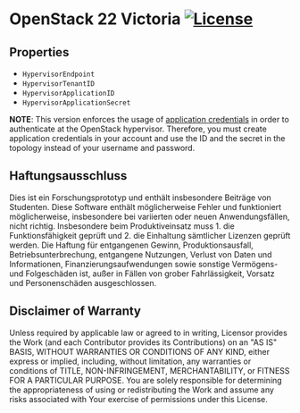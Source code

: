 # OpenStack 22 Victoria [![License](https://img.shields.io/badge/License-Apache%202.0-blue.svg)](https://opensource.org/licenses/Apache-2.0) 

## Properties

- `HypervisorEndpoint`
- `HypervisorTenantID`
- `HypervisorApplicationID`
- `HypervisorApplicationSecret`

**NOTE**: This version enforces the usage of [application credentials](https://docs.openstack.org/keystone/queens/user/application_credentials.html)
          in order to authenticate at the OpenStack hypervisor. Therefore, you must create application credentials
          in your account and use the ID and the secret in the topology instead of your username and password.

## Haftungsausschluss

Dies ist ein Forschungsprototyp und enthält insbesondere Beiträge von Studenten.
Diese Software enthält möglicherweise Fehler und funktioniert möglicherweise, insbesondere bei variierten oder neuen 
Anwendungsfällen, nicht richtig.
Insbesondere beim Produktiveinsatz muss 1. die Funktionsfähigkeit geprüft und 2. die Einhaltung sämtlicher Lizenzen geprüft werden.
Die Haftung für entgangenen Gewinn, Produktionsausfall, Betriebsunterbrechung, entgangene Nutzungen, Verlust von Daten
und Informationen, Finanzierungsaufwendungen sowie sonstige Vermögens- und Folgeschäden ist, außer in Fällen von grober
Fahrlässigkeit, Vorsatz und Personenschäden ausgeschlossen.

## Disclaimer of Warranty

Unless required by applicable law or agreed to in writing, Licensor provides the Work (and each Contributor
provides its Contributions) on an "AS IS" BASIS, WITHOUT WARRANTIES OR CONDITIONS OF ANY KIND, either express
or implied, including, without limitation, any warranties or conditions of TITLE, NON-INFRINGEMENT,
MERCHANTABILITY, or FITNESS FOR A PARTICULAR PURPOSE. You are solely responsible for determining the
appropriateness of using or redistributing the Work and assume any risks associated with Your exercise of
permissions under this License.
